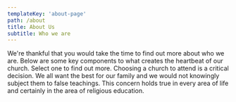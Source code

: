 ```yaml
---
templateKey: 'about-page'
path: /about
title: About Us
subtitle: Who we are
---
```


We're thankful that you would take the time to find out more about who we are. Below are some key components to what creates the heartbeat of our church. Select one to find out more. Choosing a church to attend is a critical decision. We all want the best for our family and we would not knowingly subject them to false teachings. This concern holds true in every area of life and certainly in the area of religious education.
